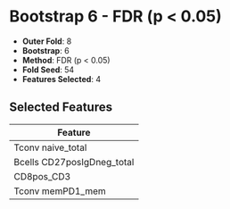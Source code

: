 # Bootstrap 6 - FDR (p < 0.05)

- **Outer Fold**: 8
- **Bootstrap**: 6
- **Method**: FDR (p < 0.05)
- **Fold Seed**: 54
- **Features Selected**: 4

## Selected Features

| Feature |
|---------|
| Tconv naive_total |
| Bcells CD27posIgDneg_total |
| CD8pos_CD3 |
| Tconv memPD1_mem |

